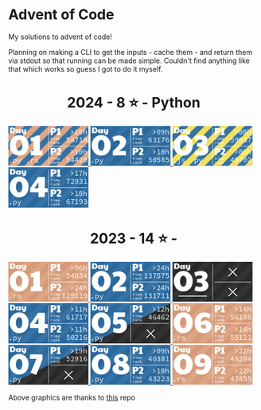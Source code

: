 # Advent of Code

My solutions to advent of code!

Planning on making a CLI to get the inputs - cache them - and return them via stdout so that running can be made simple. Couldn't find anything like that which works so guess I got to do it myself.

<!-- AOC TILES BEGIN -->
<h1 align="center">
  2024 - 8 ⭐ - Python
</h1>
<a href="2024/01/main.py">
  <img src=".aoc_tiles/tiles/2024/01.png" width="161px">
</a>
<a href="2024/02/1.py">
  <img src=".aoc_tiles/tiles/2024/02.png" width="161px">
</a>
<a href="2024/03/main.js">
  <img src=".aoc_tiles/tiles/2024/03.png" width="161px">
</a>
<a href="2024/04/1.py">
  <img src=".aoc_tiles/tiles/2024/04.png" width="161px">
</a>
<h1 align="center">
  2023 - 14 ⭐ - 
</h1>
<a href="2023/01/main.rs">
  <img src=".aoc_tiles/tiles/2023/01.png" width="161px">
</a>
<a href="2023/02/main.py">
  <img src=".aoc_tiles/tiles/2023/02.png" width="161px">
</a>
<a href="None">
  <img src=".aoc_tiles/tiles/2023/03.png" width="161px">
</a>
<a href="2023/04/main.py">
  <img src=".aoc_tiles/tiles/2023/04.png" width="161px">
</a>
<a href="2023/05/main.py">
  <img src=".aoc_tiles/tiles/2023/05.png" width="161px">
</a>
<a href="2023/06/main.rs">
  <img src=".aoc_tiles/tiles/2023/06.png" width="161px">
</a>
<a href="2023/07/main.py">
  <img src=".aoc_tiles/tiles/2023/07.png" width="161px">
</a>
<a href="2023/08/main.py">
  <img src=".aoc_tiles/tiles/2023/08.png" width="161px">
</a>
<a href="2023/09/main.rs">
  <img src=".aoc_tiles/tiles/2023/09.png" width="161px">
</a>
<!-- AOC TILES END -->

Above graphics are thanks to [this](https://github.com/LiquidFun/aoc_tiles) repo
